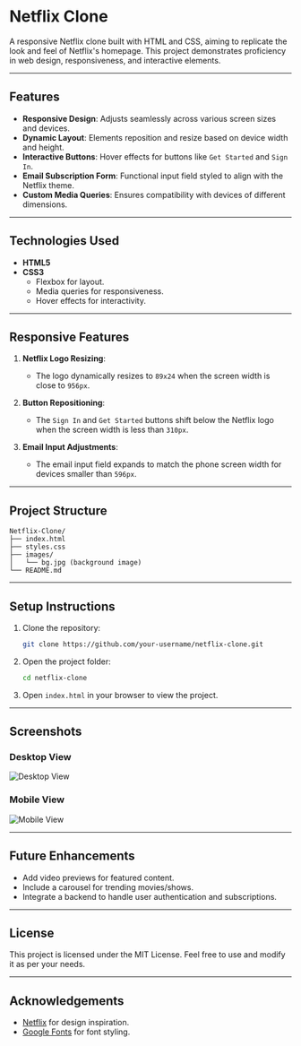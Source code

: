 # Netflix Clone

A responsive Netflix clone built with HTML and CSS, aiming to replicate the look and feel of Netflix's homepage. This project demonstrates proficiency in web design, responsiveness, and interactive elements.

---

## Features

- **Responsive Design**: Adjusts seamlessly across various screen sizes and devices.
- **Dynamic Layout**: Elements reposition and resize based on device width and height.
- **Interactive Buttons**: Hover effects for buttons like `Get Started` and `Sign In`.
- **Email Subscription Form**: Functional input field styled to align with the Netflix theme.
- **Custom Media Queries**: Ensures compatibility with devices of different dimensions.

---

## Technologies Used

- **HTML5**
- **CSS3**
  - Flexbox for layout.
  - Media queries for responsiveness.
  - Hover effects for interactivity.

---

## Responsive Features

1. **Netflix Logo Resizing**:
   - The logo dynamically resizes to `89x24` when the screen width is close to `956px`.

2. **Button Repositioning**:
   - The `Sign In` and `Get Started` buttons shift below the Netflix logo when the screen width is less than `310px`.

3. **Email Input Adjustments**:
   - The email input field expands to match the phone screen width for devices smaller than `596px`.

---

## Project Structure

```
Netflix-Clone/
├── index.html
├── styles.css
├── images/
│   └── bg.jpg (background image)
└── README.md
```

---

## Setup Instructions

1. Clone the repository:
   ```bash
   git clone https://github.com/your-username/netflix-clone.git
   ```
2. Open the project folder:
   ```bash
   cd netflix-clone
   ```
3. Open `index.html` in your browser to view the project.

---

## Screenshots

### Desktop View
![Desktop View](path-to-desktop-screenshot.png)

### Mobile View
![Mobile View](path-to-mobile-screenshot.png)

---

## Future Enhancements

- Add video previews for featured content.
- Include a carousel for trending movies/shows.
- Integrate a backend to handle user authentication and subscriptions.

---

## License

This project is licensed under the MIT License. Feel free to use and modify it as per your needs.

---

## Acknowledgements

- [Netflix](https://www.netflix.com) for design inspiration.
- [Google Fonts](https://fonts.google.com) for font styling.



